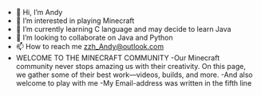 - 👋 Hi, I’m Andy
- 👀 I’m interested in playing Minecraft
- 🌱 I’m currently learning C language and may decide to learn Java
- 💞️ I’m looking to collaborate on Java and Python
- 📫 How to reach me zzh_Andy@outlook.com
- WELCOME TO THE MINECRAFT COMMUNITY
-Our Minecraft community never stops amazing us with their creativity. On this page, we gather some of their best work—videos, builds, and more.
-And also welcome to play with me
-My Email-address was written in the fifth line
<!---
Andy42009/Andy42009 is a ✨ special ✨ repository because its `README.md` (this file) appears on your GitHub profile.
You can click the Preview link to take a look at your changes.
--->
